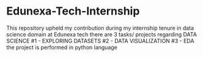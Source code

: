 # Edunexa-Tech-Internship
This repository upheld my contribution during my internship tenure in data science domain at Edunexa tech
there are 3 tasks/ projects regarding DATA SCIENCE
#1 - EXPLORING DATASETS
#2 - DATA VISUALIZATION
#3 - EDA
the project is performed in python language
